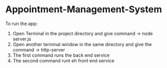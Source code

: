 # Appointment-Management-System

To run the app:
1) Open Terminal in the project directory and give command ->  node server.js
2) Open another terminal window in the same directory and give the command -> http-server
3) The first command runs the back end service
4) The second command runt eh front end service
